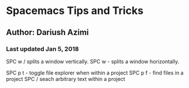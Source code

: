 # Spacemacs Tips and Tricks
## Author: Dariush Azimi
### Last updated Jan 5, 2018
SPC w / splits a window vertically.
SPC w - splits a window horizontally.

SPC p t - toggle file explorer when within a project
SPC p f - find files in a project
SPC / seach arbitrary text within a project 


